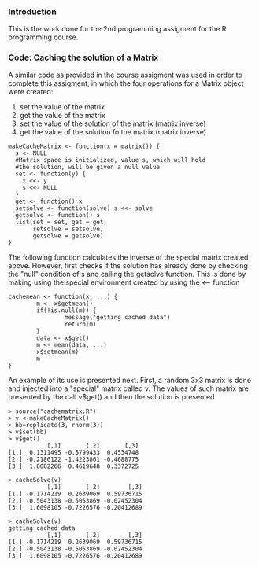 ### Introduction

This is the work done for the 2nd programming assigment for the R programming course. 

### Code: Caching the solution of a Matrix

A similar code as provided in the course assigment was used in order to complete this assigment, in which the four operations for a Matrix object were created:

1.  set the value of the matrix
2.  get the value of the matrix
3.  set the value of the solution of the matrix (matrix inverse)
4.  get the value of the solution fo the matrix (matrix inverse)

<!-- -->


    makeCacheMatrix <- function(x = matrix()) {
      s <- NULL
      #Matrix space is initialized, value s, which will hold
      #the solution, will be given a null value
      set <- function(y) {
        x <<- y
        s <<- NULL
      }
      get <- function() x
      setsolve <- function(solve) s <<- solve 
      getsolve <- function() s
      list(set = set, get = get,
           setsolve = setsolve,
           getsolve = getsolve)
    }

The following function calculates the inverse of the special matrix created above. However, first checks if the solution has already done by checking the "null" condition of s and calling the getsolve function. This is done by making using the special environment created by using the <-- function

    cachemean <- function(x, ...) {
            m <- x$getmean()
            if(!is.null(m)) {
                    message("getting cached data")
                    return(m)
            }
            data <- x$get()
            m <- mean(data, ...)
            x$setmean(m)
            m
    }

An example of its use is presented next. First, a random 3x3 matrix is done and injected into a "special" matrix called v. The values of such matrix are presented by the call v$get() and then the solution is presented


    > source("cachematrix.R")
    > v <-makeCacheMatrix()
    > bb=replicate(3, rnorm(3))
    > v$set(bb)
    > v$get()
               [,1]       [,2]       [,3]
    [1,]  0.1311495 -0.5799433  0.4534748
    [2,] -0.2186122 -1.4223861 -0.4688775
    [3,]  1.8082266  0.4619648  0.3372725
    
    > cacheSolve(v)
               [,1]       [,2]        [,3]
    [1,] -0.1714219  0.2639069  0.59736715
    [2,] -0.5043138 -0.5053869 -0.02452304
    [3,]  1.6098105 -0.7226576 -0.20412689
    
    > cacheSolve(v)
    getting cached data
               [,1]       [,2]        [,3]
    [1,] -0.1714219  0.2639069  0.59736715
    [2,] -0.5043138 -0.5053869 -0.02452304
    [3,]  1.6098105 -0.7226576 -0.20412689
